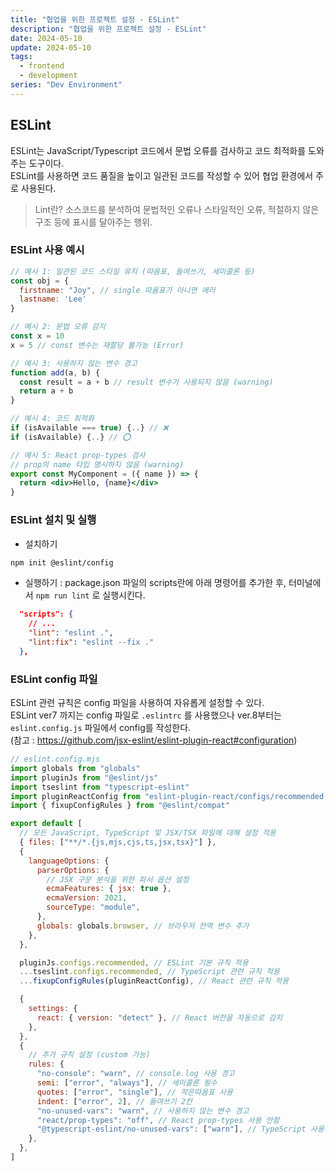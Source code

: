 ```yaml
---
title: "협업을 위한 프로젝트 설정 - ESLint"
description: "협업을 위한 프로젝트 설정 - ESLint"
date: 2024-05-10
update: 2024-05-10
tags:
  - frontend
  - development
series: "Dev Environment"
---
```


## ESLint

ESLint는 JavaScript/Typescript 코드에서 문법 오류를 검사하고 코드 최적화를 도와주는 도구이다. <br/> ESLint를 사용하면 코드 품질을 높이고 일관된 코드를 작성할 수 있어 협업 환경에서 주로 사용된다.

> Lint란? 소스코드를 분석하여 문법적인 오류나 스타일적인 오류, 적절하지 않은 구조 등에 표시를 달아주는 행위.

### ESLint 사용 예시

```jsx
// 예시 1: 일관된 코드 스타일 유지 (따옴표, 들여쓰기, 세미콜론 등)
const obj = {
  firstname: "Joy", // single 따옴표가 아니면 에러
  lastname: 'Lee'
}

// 예시 2: 문법 오류 감지
const x = 10
x = 5 // const 변수는 재할당 불가능 (Error)

// 예시 3: 사용하지 않는 변수 경고
function add(a, b) {
  const result = a + b // result 변수가 사용되지 않음 (warning)
  return a + b
}

// 예시 4: 코드 최적화
if (isAvailable === true) {..} // ❌
if (isAvailable) {..} // ⭕️

// 예시 5: React prop-types 검사
// prop의 name 타입 명시하지 않음 (warning)
export const MyComponent = ({ name }) => {
  return <div>Hello, {name}</div>
}
```

### ESLint 설치 및 실행

- 설치하기

```bash
npm init @eslint/config
```

- 실행하기 : package.json 파일의 scripts란에 아래 명령어를 추가한 후, 터미널에서 `npm run lint` 로 실행시킨다.

```json
  "scripts": {
    // ...
    "lint": "eslint .",
    "lint:fix": "eslint --fix ."
  },
```

### ESLint config 파일

ESLint 관련 규칙은 config 파일을 사용하여 자유롭게 설정할 수 있다. <br/> ESLint ver7 까지는 config 파일로 `.eslintrc` 를 사용했으나 ver.8부터는 `eslint.config.js` 파일에서 config를 작성한다.<br/> (참고 : https://github.com/jsx-eslint/eslint-plugin-react#configuration)

```jsx
// eslint.config.mjs
import globals from "globals"
import pluginJs from "@eslint/js"
import tseslint from "typescript-eslint"
import pluginReactConfig from "eslint-plugin-react/configs/recommended.js"
import { fixupConfigRules } from "@eslint/compat"

export default [
  // 모든 JavaScript, TypeScript 및 JSX/TSX 파일에 대해 설정 적용
  { files: ["**/*.{js,mjs,cjs,ts,jsx,tsx}"] },
  {
    languageOptions: {
      parserOptions: {
        // JSX 구문 분석을 위한 파서 옵션 설정
        ecmaFeatures: { jsx: true },
        ecmaVersion: 2021,
        sourceType: "module",
      },
      globals: globals.browser, // 브라우저 전역 변수 추가
    },
  },

  pluginJs.configs.recommended, // ESLint 기본 규칙 적용
  ...tseslint.configs.recommended, // TypeScript 관련 규칙 적용
  ...fixupConfigRules(pluginReactConfig), // React 관련 규칙 적용

  {
    settings: {
      react: { version: "detect" }, // React 버전을 자동으로 감지
    },
  },
  {
    // 추가 규칙 설정 (custom 가능)
    rules: {
      "no-console": "warn", // console.log 사용 경고
      semi: ["error", "always"], // 세미콜론 필수
      quotes: ["error", "single"], // 작은따옴표 사용
      indent: ["error", 2], // 들여쓰기 2칸
      "no-unused-vars": "warn", // 사용하지 않는 변수 경고
      "react/prop-types": "off", // React prop-types 사용 안함
      "@typescript-eslint/no-unused-vars": ["warn"], // TypeScript 사용하지 않는 변수 경고
    },
  },
]
```
